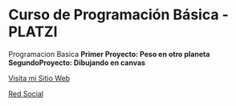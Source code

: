 # Curso de Programación Básica - PLATZI
Programacion Basica
<b> Primer Proyecto: Peso en otro planeta </b>
<b>SegundoProyecto: Dibujando en canvas </b>

[Visita mi Sitio Web](https://sites.google.com/view/lyddonbeni/p%C3%A1gina-principal?read_current=1)

[Red Social](https://www.facebook.com/lyddonbeni)
